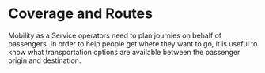 # Coverage and Routes

Mobility as a Service operators need to plan journies on behalf of passengers. In order to help people get where they want to go, it is useful to know what transportation options are available between the passenger origin and destination.

